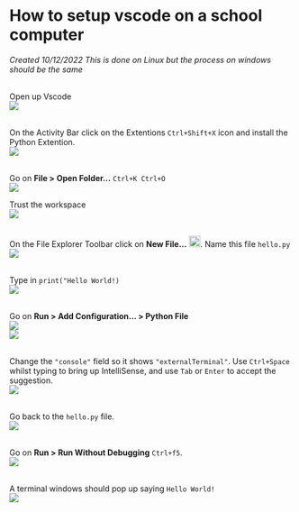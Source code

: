 # How to setup vscode on a school computer
*Created 10/12/2022* 
*This is done on Linux but the process on windows should be the same*<br><br>

Open up Vscode
<br>![](1.png)<br><br>

On the Activity Bar click on the Extentions `Ctrl+Shift+X` icon
and install the Python Extention.
<br>![](2.png)<br><br>

Go on **File > Open Folder...** `Ctrl+K Ctrl+O`
<br>![](3.png)

Trust the workspace
<br>![](4.png)<br><br>

On the File Explorer Toolbar click on **New File...** <img src="new-file.svg" width="20em"/>. Name this file `hello.py` 
<br>![](5.png)<br><br>

Type in `print("Hello World!)`
<br>![](6.png)<br><br>

Go on **Run > Add Configuration... > Python File**
<br>![](7.png)<br>![](8.png)<br><br>

Change the `"console"` field so it shows `"externalTerminal"`. Use `Ctrl+Space` whilst typing to bring up IntelliSense, and use `Tab` or `Enter` to accept the suggestion.
<br>![](9.png)<br><br>

Go back to the `hello.py` file. 
<br>![](10.png)<br><br>

Go on **Run > Run Without Debugging** `Ctrl+f5`.
<br>![](11.png)<br><br>

A terminal windows should pop up saying `Hello World!`
<br>![](12.png)
